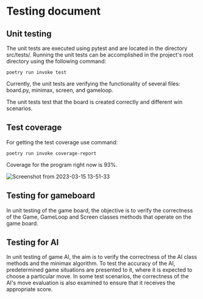 # Testing document

## Unit testing

The unit tests are executed using pytest and are located in the directory src/tests/. Running the unit tests can be accomplished in the project's root directory using the following command:
```
poetry run invoke test
```
Currently, the unit tests are verifying the functionality of several files: board.py, minimax, screen, and gameloop.

The unit tests test that the board is created correctly and different win scenarios.

## Test coverage
For getting the test coverage use command:
```
poetry run invoke coverage-report
```
Coverage for the program right now is 93%.

![Screenshot from 2023-03-15 13-51-33](https://user-images.githubusercontent.com/102189885/225301218-41a7dc2f-561f-4bb6-beaf-faa5b587ec76.png)



## Testing for gameboard
In unit testing of the game board, the objective is to verify the correctness of the Game, GameLoop and Screen classes methods that operate on the game board.

## Testing for AI
In unit testing of game AI, the aim is to verify the correctness of the AI class methods and the minimax algorithm. To test the accuracy of the AI, predetermined game situations are presented to it, where it is expected to choose a particular move. In some test scenarios, the correctness of the AI's move evaluation is also examined to ensure that it receives the appropriate score.
